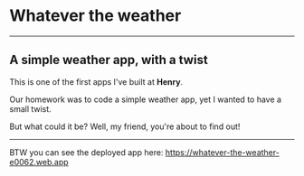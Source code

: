 # Whatever the weather

<hr />

## A simple weather app, with a twist

This is one of the first apps I've built at <b>Henry</b>.

Our homework was to code a simple weather app, yet I wanted to have a small twist.

But what could it be?  Well, my friend, you're about to find out!

<hr />

BTW you can see the deployed app here: https://whatever-the-weather-e0062.web.app
